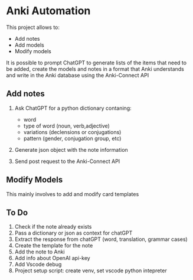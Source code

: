 # Anki Automation

This project allows to:
- Add notes
- Add models
- Modify models

It is possible to prompt ChatGPT to generate lists of the items that need to be added, create the models and notes in a format that Anki understands and write in the Anki database using the Anki-Connect API

## Add notes
1. Ask ChatGPT for a python dictionary contaning: 
    * word
    * type of word (noun, verb,adjective)
    * variations (declensions or conjugations)
    * pattern (gender, conjugation group, etc)

2. Generate json object with the note information
3. Send post request to the Anki-Connect API

## Modify Models
This mainly involves to add and modify card templates

## To Do
1. Check if the note already exists
2. Pass a dictionary or json as context for chatGPT
3. Extract the response from chatGPT (word, translation, grammar cases)
4. Create the template for the note
5. Add the note to Anki
6. Add info about OpenAI api-key
7. Add Vscode debug
8. Project setup script: create venv, set vscode python intepreter